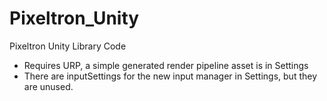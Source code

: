# Pixeltron_Unity
Pixeltron Unity Library Code

- Requires URP, a simple generated render pipeline asset is in Settings
- There are inputSettings for the new input manager in Settings, but they are unused.